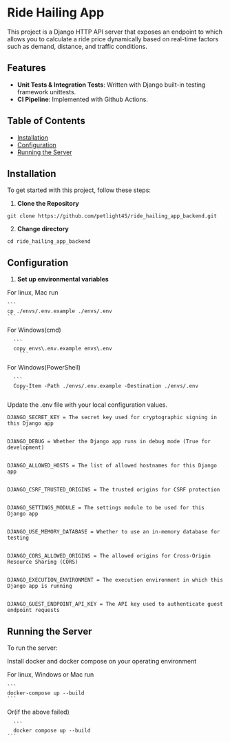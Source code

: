 # Ride Hailing App

This project is a Django HTTP API server that exposes an endpoint to which allows you to calculate a ride price
dynamically based on real-time factors such as demand, distance, and traffic conditions.


## Features

- **Unit Tests & Integration Tests**: Written with Django built-in testing framework unittests.
- **CI Pipeline**: Implemented with Github Actions.

## Table of Contents

- [Installation](#installation)
- [Configuration](#configuration)
- [Running the Server](#running-the-server)

## Installation

To get started with this project, follow these steps:

1. **Clone the Repository**

```
git clone https://github.com/petlight45/ride_hailing_app_backend.git
```

2. **Change directory**

```
cd ride_hailing_app_backend
```

## Configuration

1. **Set up environmental variables**

For linux, Mac run

    ```
    cp ./envs/.env.example ./envs/.env
    ```

For Windows(cmd)

      ```
      copy envs\.env.example envs\.env
        ```

For Windows(PowerShell)

      ```
      Copy-Item -Path ./envs/.env.example -Destination ./envs/.env
        ```


Update the .env file with your local configuration values.

    DJANGO_SECRET_KEY = The secret key used for cryptographic signing in this Django app


    DJANGO_DEBUG = Whether the Django app runs in debug mode (True for development)


    DJANGO_ALLOWED_HOSTS = The list of allowed hostnames for this Django app


    DJANGO_CSRF_TRUSTED_ORIGINS = The trusted origins for CSRF protection


    DJANGO_SETTINGS_MODULE = The settings module to be used for this Django app


    DJANGO_USE_MEMORY_DATABASE = Whether to use an in-memory database for testing


    DJANGO_CORS_ALLOWED_ORIGINS = The allowed origins for Cross-Origin Resource Sharing (CORS)


    DJANGO_EXECUTION_ENVIRONMENT = The execution environment in which this Django app is running


    DJANGO_GUEST_ENDPOINT_API_KEY = The API key used to authenticate guest endpoint requests

## Running the Server

To run the server:

Install docker and docker compose on your operating environment

For linux, Windows or Mac run

    ```
    docker-compose up --build
    ```

Or(if the above failed)

      ```
      docker compose up --build
    ```

